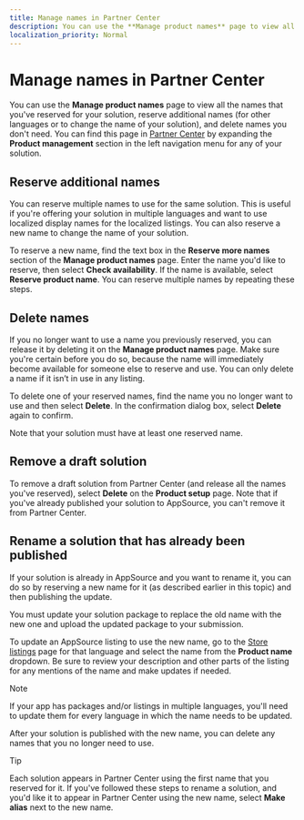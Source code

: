 ```yaml
---
title: Manage names in Partner Center
description: You can use the **Manage product names** page to view all the names that you've reserved for your solution, reserve additional names (for other languages or to change the name of your solution), and delete names you don't need.
localization_priority: Normal
---
```


# Manage names in Partner Center

You can use the **Manage product names** page to view all the names that you've reserved for your solution, reserve additional names (for other languages or to change the name of your solution), and delete names you don't need. You can find this page in [Partner Center](https://partner.microsoft.com/office/overview) by expanding the **Product management** section in the left navigation menu for any of your solution.

## Reserve additional names

You can reserve multiple names to use for the same solution. This is useful if you're offering your solution in multiple languages and want to use localized display names for the localized listings. You can also reserve a new name to change the name of your solution.

To reserve a new name, find the text box in the **Reserve more names** section of the **Manage product names** page. Enter the name you'd like to reserve, then select **Check availability**. If the name is available, select **Reserve product name**. You can reserve multiple names by repeating these steps.

## Delete names

If you no longer want to use a name you previously reserved, you can release it by deleting it on the **Manage product names** page. Make sure you're certain before you do so, because the name will immediately become available for someone else to reserve and use. You can only delete a name if it isn’t in use in any listing.

To delete one of your reserved names, find the name you no longer want to use and then select **Delete**. In the confirmation dialog box, select **Delete** again to confirm.

Note that your solution must have at least one reserved name. 

## Remove a draft solution
To remove a draft solution from Partner Center (and release all the names you've reserved), select **Delete** on the **Product setup** page. Note that if you've already published your solution to AppSource, you can't remove it from Partner Center. 


## Rename a solution that has already been published

If your solution is already in AppSource and you want to rename it, you can do so by reserving a new name for it (as described earlier in this topic) and then publishing the update. 

You must update your solution package to replace the old name with the new one and upload the updated package to your submission.

To update an AppSource listing to use the new name, go to the [Store listings](office-store-listing.md) page for that language and select the name from the **Product name** dropdown. Be sure to review your description and other parts of the listing for any mentions of the name and make updates if needed.

> [!NOTE]
> If your app has packages and/or listings in multiple languages, you'll need to update them for every language in which the name needs to be updated.

After your solution is published with the new name, you can delete any names that you no longer need to use.

> [!TIP]
> Each solution appears in Partner Center using the first name that you reserved for it. If you've followed these steps to rename a solution, and you'd like it to appear in Partner Center using the new name, select **Make alias** next to the new name. 
